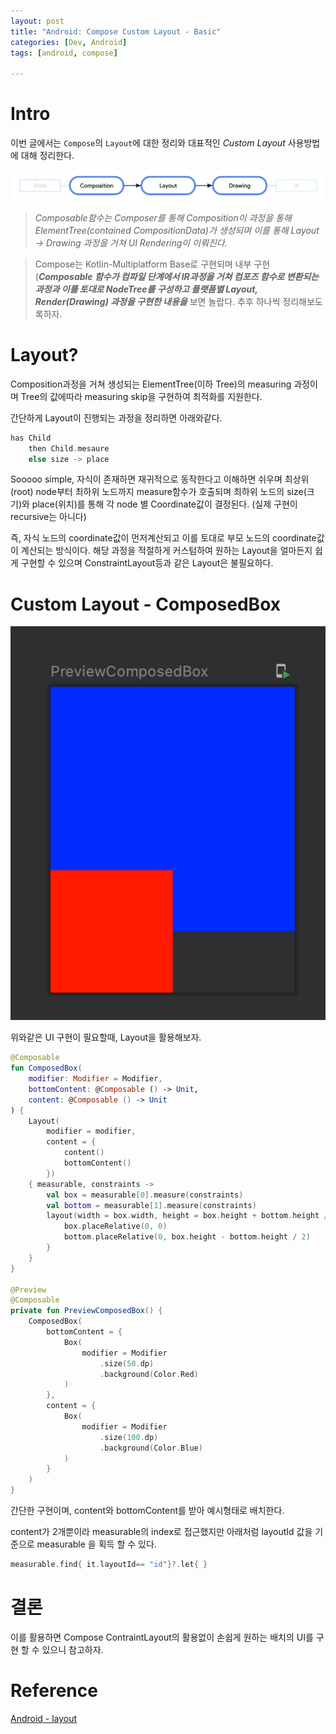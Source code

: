 ```yaml
---
layout: post
title: "Android: Compose Custom Layout - Basic"
categories: [Dev, Android]
tags: [android, compose]

---
```


# Intro

이번 글에서는 `Compose`의 `Layout`에 대한 정리와 대표적인 *Custom Layout* 사용방법에 대해 정리한다.

![compose](/assets/img/220214_1_2.png)

> *Composable함수는 Composer를 통해 Composition이 과정을 통해 ElementTree(contained CompositionData)가 생성되며 이를 통해 Layout → Drawing 과정을 거쳐 UI Rendering이 이뤄진다.*
>

> Compose는 Kotlin-Multiplatform Base로 구현되며 내부 구현(***Composable 함수가 컴파일 단계에서 IR과정을 거쳐 컴포즈 함수로 변환되는 과정과 이를 토대로 NodeTree를 구성하고 플랫폼별 Layout, Render(Drawing) 과정을 구현한 내용을*** 보면 놀랍다. 추후 하나씩 정리해보도록하자.
>

# Layout?

Composition과정을 거쳐 생성되는 ElementTree(이하 Tree)의 measuring 과정이며 Tree의 값에따라 measuring skip을 구현하여 최적화를 지원한다.

간단하게 Layout이 진행되는 과정을 정리하면 아래와같다.

```kotlin
has Child
	then Child.mesaure
	else size -> place
```

Sooooo simple, 자식이 존재하면 재귀적으로 동작한다고 이해하면 쉬우며 최상위(root) node부터 최하위 노드까지 measure함수가 호출되며 최하위 노드의 size(크기)와 place(위치)를 통해 각 node 별 Coordinate값이 결정된다. (실제 구현이 recursive는 아니다)

즉, 자식 노드의 coordinate값이 먼저계산되고 이를 토대로 부모 노드의 coordinate값이 계산되는 방식이다. 해당 과정을 적절하게 커스텀하여 원하는 Layout을 얼마든지 쉽게 구현할 수 있으며 ConstraintLayout등과 같은 Layout은 불필요하다.

# Custom Layout - ComposedBox

![Custom layout](/assets/img/220214_1_1.png)

위와같은 UI 구현이 필요할때, Layout을 활용해보자.

```kotlin
@Composable
fun ComposedBox(
    modifier: Modifier = Modifier,
    bottomContent: @Composable () -> Unit,
    content: @Composable () -> Unit
) {
    Layout(
        modifier = modifier,
        content = {
            content()
            bottomContent()
        })
    { measurable, constraints ->
        val box = measurable[0].measure(constraints)
        val bottom = measurable[1].measure(constraints)
        layout(width = box.width, height = box.height + bottom.height / 2) {
            box.placeRelative(0, 0)
            bottom.placeRelative(0, box.height - bottom.height / 2)
        }
    }
}

@Preview
@Composable
private fun PreviewComposedBox() {
    ComposedBox(
        bottomContent = {
            Box(
                modifier = Modifier
                    .size(50.dp)
                    .background(Color.Red)
            )
        },
        content = {
            Box(
                modifier = Modifier
                    .size(100.dp)
                    .background(Color.Blue)
            )
        }
    )
}
```

간단한 구현이며, content와 bottomContent를 받아 예시형태로 배치한다.

content가 2개뿐이라 measurable의 index로 접근했지만  아래처럼 layoutId 값을 기준으로 measurable 을 획득 할 수 있다.

```kotlin
measurable.find{ it.layoutId== "id"}?.let{ }
```

# 결론

이를 활용하면 Compose ContraintLayout의 활용없이 손쉽게 원하는 배치의 UI를 구현 할 수 있으니 참고하자.

# Reference

[Android - layout](https://developer.android.com/jetpack/compose/layouts)
